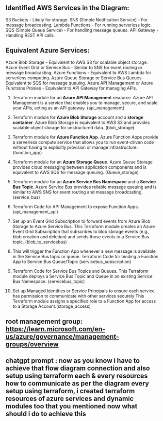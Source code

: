 ## Identified AWS Services in the Diagram:
S3 Buckets - Likely for storage.
SNS (Simple Notification Service) - For message broadcasting.
Lambda Functions - For running serverless logic.
SQS (Simple Queue Service) - For handling message queues.
API Gateway - Handling REST API calls.

## Equivalent Azure Services:
Azure Blob Storage - Equivalent to AWS S3 for scalable object storage.
Azure Event Grid or Service Bus - Similar to SNS for event routing or message broadcasting.
Azure Functions - Equivalent to AWS Lambda for serverless computing.
Azure Queue Storage or Service Bus Queues - Equivalent to SQS for message queuing.
Azure API Management or Azure Functions Proxies - Equivalent to API Gateway for managing APIs.


1. Terraform module for an **Azure API Management** resource. Azure API Management is a service that enables you to manage, secure, and scale your APIs, acting as an API gateway. (api_management)

2. Terraform module for **Azure Blob Storage** account and a **storage container**. Azure Blob Storage is equivalent to AWS S3 and provides scalable object storage for unstructured data. (blob_storage)

3. Terraform module for **Azure Function App**. Azure Function Apps provide a serverless compute service that allows you to run event-driven code without having to explicitly provision or manage infrastructure. (function_app)

4. Terraform module for an **Azure Storage Queue**. Azure Queue Storage provides cloud messaging between application components and is equivalent to AWS SQS for message queuing. (Queue_storage)

5. Terraform module for an **Azure Service Bus Namespace** and a **Service Bus Topic**. Azure Service Bus provides reliable message queuing and is similar to AWS SNS for event routing and message broadcasting. (service_bus)

6. Terraform Code for API Management to expose Function Apps. (api_management_api)

7. Set up an Event Grid Subscription to forward events from Azure Blob Storage to Azure Service Bus. This Terraform module creates an Azure Event Grid Subscription that subscribes to blob storage events (e.g., blob creation and deletion) and sends those events to a Service Bus topic. (blob_to_servicebus)

8. This will trigger the Function App whenever a new message is available in the Service Bus topic or queue. Terraform Code for binding a Function App to Service Bus Queue/Topic (servicebus_subscription)

9. Terraform Code for Service Bus Topics and Queues. This Terraform module deploys a Service Bus Topic and Queue in an existing Service Bus Namespace. (servicebus_topic)

10. Set up Managed Identities or Service Principals to ensure each service has permission to communicate with other services securely This Terraform module assigns a specified role to a Function App for access to a Storage Account.(storage_access)


## root management group: https://learn.microsoft.com/en-us/azure/governance/management-groups/overview

## chatgpt prompt : now as you know i have to achieve that flow diagram connection and also setup using terraform each & every resources how to communicate as per the diagram every setup using terraform, i created terraform resources of azure services and dynamic modules too that you mentioned now what should i do to achieve this

